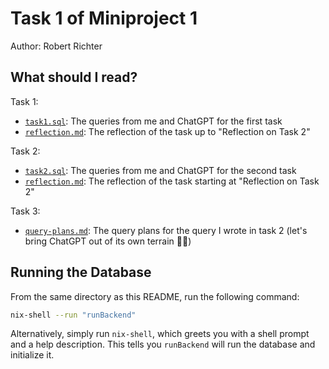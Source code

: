 # Task 1 of Miniproject 1

Author: Robert Richter

## What should I read?

Task 1:
- [`task1.sql`](./task1.sql): The queries from me and ChatGPT for the first
task
- [`reflection.md`](./reflection.md): The reflection of the task up to "Reflection on Task 2"

Task 2:
- [`task2.sql`](./task2.sql): The queries from me and ChatGPT for the second
task
- [`reflection.md`](./reflection.md): The reflection of the task starting at "Reflection on Task 2"

Task 3:
- [`query-plans.md`](./query-plans.md): The query plans for the query I wrote in task 2 (let's bring ChatGPT out of its own terrain 🏴‍☠️)

## Running the Database

From the same directory as this README, run the following command:

```bash
nix-shell --run "runBackend"
```

Alternatively, simply run `nix-shell`, which greets you with a shell prompt and
a help description. This tells you `runBackend` will run the database and
initialize it.
